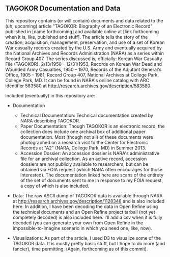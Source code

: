 ## TAGOKOR Documentation and Data

This repository contains (or will contain) documents and data related to the (uh, upcoming) article "TAGOKOR: Biography of an Electronic Record" published in [name forthcoming] and available online at [link forthcoming when it is, like, published and stuff]. The article tells the story of the creation, acquisition, management, preservation, and use of a set of Korean War casualty records created by the U.S. Army and eventually acquired by the National Archives and Records Administration (NARA) as a series within Record Group 407. The series discussed is, officially: Korean War Casualty File (TAGOKOR), 2/13/1950 - 12/31/1953, Records on Korean War Dead and Wounded Army Casualties, 1950 – 1970, Records of the Adjutant General's Office, 1905 - 1981, Record Group 407, National Archives at College Park, College Park, MD. It can be found in NARA's online catalog with ARC identifier 583580 at http://research.archives.gov/description/583580.

Included (eventually) in this repository are:

* Documentation
  * Technical Documentation: Technical documentation created by NARA describing TAGOKOR.
  * Paper Documentation: Though TAGOKOR is an electronic record, the collection does include one archival box of additional paper documentation. Most (though not all) of these documents were photographed on a research visit to the Center for Electronic Records at "A2" (NARA, College Park, MD) in Summer 2013.
  * Accession Dossier: An accession dossier is NARA's administrative file for an archival collection. As an active record, accession dossiers are not publicly available to researchers, but can be obtained via FOIA request (which NARA often encourages for those interested). The documentation linked here are scans of the entirety of the set of documents sent to me in response to my FOIA request, a copy of which is also included.

* Data: The raw ASCII dump of TAGOKOR data is available through NARA at 
http://research.archives.gov/description/1128348 and is also included here. In addition, I have been decoding the data in Open Refine using the technical documents and an Open Refine project tarball (not yet completely decoded) is also included here. I'll add a csv when it is fully decoded (you can generate your own from Open Refine in the impossible-to-imagine scenario in which you need one, like, now).

* Visualizations: As part of the article, I used D3 to visualize some of the TAGOKOR data. It is mostly pretty basic stuff, but I hope to do more (and fancier), time permitting. (Again, forthcoming as of this commit).
